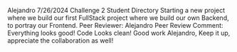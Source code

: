 Alejandro
7/26/2024
Challenge 2 Student Directory
Starting a new project where we build our first FullStack project where we build our own Backend, to portray our Frontend.
Peer Reviewer: Alejandro
Peer Review Comment: Everything looks good! Code Looks clean! Good work Alejandro, Keep it up, appreciate the collaboration as well!
